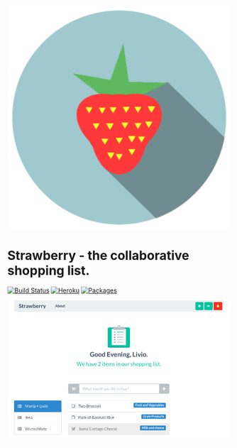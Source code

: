 
<p align="center">
  <img alt="Strawberry" src="/documentation/figures/Strawberry.png?raw=true">
</p>

# Strawberry - the collaborative shopping list.

[![Build Status](https://magnum.travis-ci.com/livioso/webeC.svg?token=kpWqqJtsH64npvSXGE75&branch=master&style=flat)](https://magnum.travis-ci.com/livioso/webeC) [![Heroku](https://heroku-badge.herokuapp.com/?app=strawberry-livioso&style=flat)](https://strawberry-livioso.herokuapp.com/) [![Packages](https://david-dm.org/livioso/webeC.svg)](https://github.com/livioso/webeC/blob/master/package.json)


![Screenshot](/documentation/figures/Screenshot.png?raw=true "Screenshot")
